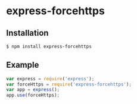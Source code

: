# express-forcehttps

## Installation

```bash
$ npm install express-forcehttps
```

## Example

```js
var express = require('express');
var forceHttps = require('express-forcehttps');
var app = express();
app.use(forceHttps);
```
